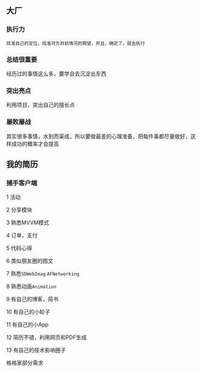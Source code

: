 ## 大厂

###  执行力
    
    
    找准自己的定位，找准对方目前情况的期望，并且，确定了，就去执行
    
### 总结很重要

经历过的事情这么多，要学会去沉淀出东西


### 突出亮点

利用项目，突出自己的擅长点


###  屡败屡战

其实很多事情，水到而渠成，所以要做最差的心理准备，把每件事都尽量做好，这样成功的概率才会提高

##  我的简历

### 捕手客户端

1 活动

2 分享模块

3  熟悉MVVM模式

4  订单，支付

5  代码心得

6  类似朋友圈的图文

7   熟悉`SDWebImag`  `AFNetworking`
  
  
  8  熟悉动画`Animation`
  
  9  有自己的博客，简书
  
  10  有自己的小轮子
  
  11  有自己的小App
  
  12  简历不错，利用网页和PDF生成

  
  13  有自己的技术影响圈子


格格家部分需求

